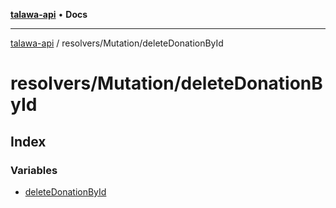 [**talawa-api**](../../../README.md) • **Docs**

***

[talawa-api](../../../modules.md) / resolvers/Mutation/deleteDonationById

# resolvers/Mutation/deleteDonationById

## Index

### Variables

- [deleteDonationById](variables/deleteDonationById.md)
